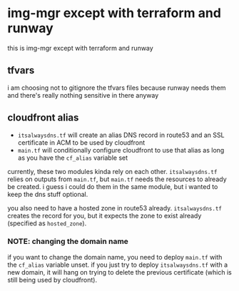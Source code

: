 # img-mgr except with terraform and runway

this is img-mgr except with terraform and runway

## tfvars

i am choosing not to gitignore the tfvars files because runway needs them and there's really nothing sensitive in there anyway

## cloudfront alias

- `itsalwaysdns.tf` will create an alias DNS record in route53 and an SSL certificate in ACM to be used by cloudfront
- `main.tf` will conditionally configure cloudfront to use that alias as long as you have the `cf_alias` variable set

currently, these two modules kinda rely on each other. `itsalwaysdns.tf` relies on outputs from `main.tf`, but `main.tf` needs the resources to already be created. i guess i could do them in the same module, but i wanted to keep the dns stuff optional.

you also need to have a hosted zone in route53 already. `itsalwaysdns.tf` creates the record for you, but it expects the zone to exist already (specified as `hosted_zone`).

### NOTE: changing the domain name

if you want to change the domain name, you need to deploy `main.tf` with the `cf_alias` variable unset. if you just try to deploy `itsalwaysdns.tf` with a new domain, it will hang on trying to delete the previous certificate (which is still being used by cloudfront).